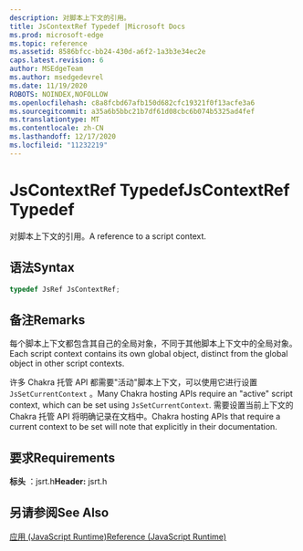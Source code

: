 ```yaml
---
description: 对脚本上下文的引用。
title: JsContextRef Typedef |Microsoft Docs
ms.prod: microsoft-edge
ms.topic: reference
ms.assetid: 8586bfcc-bb24-430d-a6f2-1a3b3e34ec2e
caps.latest.revision: 6
author: MSEdgeTeam
ms.author: msedgedevrel
ms.date: 11/19/2020
ROBOTS: NOINDEX,NOFOLLOW
ms.openlocfilehash: c8a8fcbd67afb150d682cfc19321f0f13acfe3a6
ms.sourcegitcommit: a35a6b5bbc21b7df61d08cbc6b074b5325ad4fef
ms.translationtype: MT
ms.contentlocale: zh-CN
ms.lasthandoff: 12/17/2020
ms.locfileid: "11232219"
---
```

# <span data-ttu-id="87418-103">JsContextRef Typedef</span><span class="sxs-lookup"><span data-stu-id="87418-103">JsContextRef Typedef</span></span>

<span data-ttu-id="87418-104">对脚本上下文的引用。</span><span class="sxs-lookup"><span data-stu-id="87418-104">A reference to a script context.</span></span>  
  
## <span data-ttu-id="87418-105">语法</span><span class="sxs-lookup"><span data-stu-id="87418-105">Syntax</span></span>  
  
```cpp  
typedef JsRef JsContextRef;  
```  
  
## <span data-ttu-id="87418-106">备注</span><span class="sxs-lookup"><span data-stu-id="87418-106">Remarks</span></span>  
 <span data-ttu-id="87418-107">每个脚本上下文都包含其自己的全局对象，不同于其他脚本上下文中的全局对象。</span><span class="sxs-lookup"><span data-stu-id="87418-107">Each script context contains its own global object, distinct from the global object in other script contexts.</span></span>  
  
 <span data-ttu-id="87418-108">许多 Chakra 托管 API 都需要"活动"脚本上下文，可以使用它进行设置 `JsSetCurrentContext` 。</span><span class="sxs-lookup"><span data-stu-id="87418-108">Many Chakra hosting APIs require an "active" script context, which can be set using `JsSetCurrentContext`.</span></span> <span data-ttu-id="87418-109">需要设置当前上下文的 Chakra 托管 API 将明确记录在文档中。</span><span class="sxs-lookup"><span data-stu-id="87418-109">Chakra hosting APIs that require a current context to be set will note that explicitly in their documentation.</span></span>  
  
## <span data-ttu-id="87418-110">要求</span><span class="sxs-lookup"><span data-stu-id="87418-110">Requirements</span></span>  
 <span data-ttu-id="87418-111">**标头** ：jsrt.h</span><span class="sxs-lookup"><span data-stu-id="87418-111">**Header:** jsrt.h</span></span>  
  
## <span data-ttu-id="87418-112">另请参阅</span><span class="sxs-lookup"><span data-stu-id="87418-112">See Also</span></span>  
 [<span data-ttu-id="87418-113">应用 (JavaScript Runtime)</span><span class="sxs-lookup"><span data-stu-id="87418-113">Reference (JavaScript Runtime)</span></span>](../chakra-hosting/reference-javascript-runtime.md)
